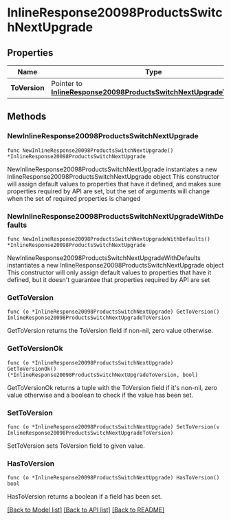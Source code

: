 # InlineResponse20098ProductsSwitchNextUpgrade

## Properties

Name | Type | Description | Notes
------------ | ------------- | ------------- | -------------
**ToVersion** | Pointer to [**InlineResponse20098ProductsSwitchNextUpgradeToVersion**](InlineResponse20098ProductsSwitchNextUpgradeToVersion.md) |  | [optional] 

## Methods

### NewInlineResponse20098ProductsSwitchNextUpgrade

`func NewInlineResponse20098ProductsSwitchNextUpgrade() *InlineResponse20098ProductsSwitchNextUpgrade`

NewInlineResponse20098ProductsSwitchNextUpgrade instantiates a new InlineResponse20098ProductsSwitchNextUpgrade object
This constructor will assign default values to properties that have it defined,
and makes sure properties required by API are set, but the set of arguments
will change when the set of required properties is changed

### NewInlineResponse20098ProductsSwitchNextUpgradeWithDefaults

`func NewInlineResponse20098ProductsSwitchNextUpgradeWithDefaults() *InlineResponse20098ProductsSwitchNextUpgrade`

NewInlineResponse20098ProductsSwitchNextUpgradeWithDefaults instantiates a new InlineResponse20098ProductsSwitchNextUpgrade object
This constructor will only assign default values to properties that have it defined,
but it doesn't guarantee that properties required by API are set

### GetToVersion

`func (o *InlineResponse20098ProductsSwitchNextUpgrade) GetToVersion() InlineResponse20098ProductsSwitchNextUpgradeToVersion`

GetToVersion returns the ToVersion field if non-nil, zero value otherwise.

### GetToVersionOk

`func (o *InlineResponse20098ProductsSwitchNextUpgrade) GetToVersionOk() (*InlineResponse20098ProductsSwitchNextUpgradeToVersion, bool)`

GetToVersionOk returns a tuple with the ToVersion field if it's non-nil, zero value otherwise
and a boolean to check if the value has been set.

### SetToVersion

`func (o *InlineResponse20098ProductsSwitchNextUpgrade) SetToVersion(v InlineResponse20098ProductsSwitchNextUpgradeToVersion)`

SetToVersion sets ToVersion field to given value.

### HasToVersion

`func (o *InlineResponse20098ProductsSwitchNextUpgrade) HasToVersion() bool`

HasToVersion returns a boolean if a field has been set.


[[Back to Model list]](../README.md#documentation-for-models) [[Back to API list]](../README.md#documentation-for-api-endpoints) [[Back to README]](../README.md)


